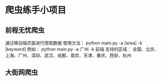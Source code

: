 # 爬虫练手小项目

## 前程无忧爬虫

通过移动端页面进行爬取数据
使用方法：
    python main.py -a [area] -k [keyword]
例如：
    python main.py -a 广州 -k 前端
支持的区域：
    全国、北京、上海、广州、深圳、武汉、成都、南京、天津、重庆、西安、杭州

## 大街网爬虫


